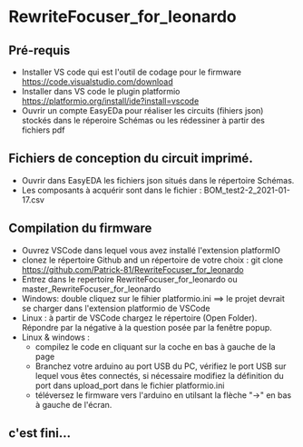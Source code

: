 # RewriteFocuser_for_leonardo


## Pré-requis

* Installer VS code qui est l'outil de codage pour le firmware https://code.visualstudio.com/download
* Installer dans VS code le plugin platformio https://platformio.org/install/ide?install=vscode
* Ouvrir un compte EasyEDa pour réaliser les circuits (fihiers json) stockés dans le réperoire Schémas ou les rédessiner à partir des fichiers pdf

## Fichiers de conception du circuit imprimé.
* Ouvrir dans EasyEDA les fichiers json situés dans le répertoire Schémas.
* Les composants à acquérir sont dans le fichier : BOM_test2-2_2021-01-17.csv

## Compilation du firmware
* Ouvrez VSCode dans lequel vous avez installé l'extension platformIO
* clonez le répertoire Github and un répertoire de votre choix : git clone https://github.com/Patrick-81/RewriteFocuser_for_leonardo
* Entrez dans le repertoire RewriteFocuser_for_leonardo ou master_RewriteFocuser_for_leonardo
* Windows: double cliquez sur le fihier platformio.ini ==> le projet devrait se charger dans l'extension platformio de VSCode
* Linux : à partir de VSCode chargez le répertoire (Open Folder). Répondre par la négative à la question posée par la fenêtre popup.
* Linux & windows : 
	* compilez le code en cliquant sur la coche en bas à gauche de la page
	* Branchez votre arduino au port USB du PC, vérifiez le port USB sur lequel vous êtes connectés, si nécessaire modifiez la définition du port dans upload_port dans le fichier platformio.ini
	* téléversez le firmware vers l'arduino en utilsant la flèche "->" en bas à gauche de l'écran.
## c'est fini...
